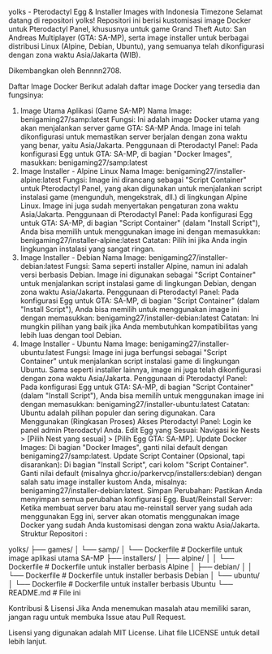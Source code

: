 yolks - Pterodactyl Egg & Installer Images with Indonesia Timezone
Selamat datang di repositori yolks! Repositori ini berisi kustomisasi image Docker untuk Pterodactyl Panel, khususnya untuk game Grand Theft Auto: San Andreas Multiplayer (GTA: SA-MP), serta image installer untuk berbagai distribusi Linux (Alpine, Debian, Ubuntu), yang semuanya telah dikonfigurasi dengan zona waktu Asia/Jakarta (WIB).

Dikembangkan oleh Bennnn2708.

Daftar Image Docker
Berikut adalah daftar image Docker yang tersedia dan fungsinya:

1. Image Utama Aplikasi (Game SA-MP)
Nama Image: benigaming27/samp:latest
Fungsi: Ini adalah image Docker utama yang akan menjalankan server game GTA: SA-MP Anda. Image ini telah dikonfigurasi untuk memastikan server berjalan dengan zona waktu yang benar, yaitu Asia/Jakarta.
Penggunaan di Pterodactyl Panel:
Pada konfigurasi Egg untuk GTA: SA-MP, di bagian "Docker Images", masukkan:
benigaming27/samp:latest
2. Image Installer - Alpine Linux
Nama Image: benigaming27/installer-alpine:latest
Fungsi: Image ini dirancang sebagai "Script Container" untuk Pterodactyl Panel, yang akan digunakan untuk menjalankan script instalasi game (mengunduh, mengekstrak, dll.) di lingkungan Alpine Linux. Image ini juga sudah menyertakan pengaturan zona waktu Asia/Jakarta.
Penggunaan di Pterodactyl Panel:
Pada konfigurasi Egg untuk GTA: SA-MP, di bagian "Script Container" (dalam "Install Script"), Anda bisa memilih untuk menggunakan image ini dengan memasukkan:
benigaming27/installer-alpine:latest
Catatan: Pilih ini jika Anda ingin lingkungan instalasi yang sangat ringan.
3. Image Installer - Debian
Nama Image: benigaming27/installer-debian:latest
Fungsi: Sama seperti installer Alpine, namun ini adalah versi berbasis Debian. Image ini digunakan sebagai "Script Container" untuk menjalankan script instalasi game di lingkungan Debian, dengan zona waktu Asia/Jakarta.
Penggunaan di Pterodactyl Panel:
Pada konfigurasi Egg untuk GTA: SA-MP, di bagian "Script Container" (dalam "Install Script"), Anda bisa memilih untuk menggunakan image ini dengan memasukkan:
benigaming27/installer-debian:latest
Catatan: Ini mungkin pilihan yang baik jika Anda membutuhkan kompatibilitas yang lebih luas dengan tool Debian.
4. Image Installer - Ubuntu
Nama Image: benigaming27/installer-ubuntu:latest
Fungsi: Image ini juga berfungsi sebagai "Script Container" untuk menjalankan script instalasi game di lingkungan Ubuntu. Sama seperti installer lainnya, image ini juga telah dikonfigurasi dengan zona waktu Asia/Jakarta.
Penggunaan di Pterodactyl Panel:
Pada konfigurasi Egg untuk GTA: SA-MP, di bagian "Script Container" (dalam "Install Script"), Anda bisa memilih untuk menggunakan image ini dengan memasukkan:
benigaming27/installer-ubuntu:latest
Catatan: Ubuntu adalah pilihan populer dan sering digunakan.
Cara Menggunakan (Ringkasan Proses)
Akses Pterodactyl Panel: Login ke panel admin Pterodactyl Anda.
Edit Egg yang Sesuai: Navigasi ke Nests > [Pilih Nest yang sesuai] > [Pilih Egg GTA: SA-MP].
Update Docker Images:
Di bagian "Docker Images", ganti nilai default dengan benigaming27/samp:latest.
Update Script Container (Opsional, tapi disarankan):
Di bagian "Install Script", cari kolom "Script Container".
Ganti nilai default (misalnya ghcr.io/parkervcp/installers:debian) dengan salah satu image installer kustom Anda, misalnya: benigaming27/installer-debian:latest.
Simpan Perubahan: Pastikan Anda menyimpan semua perubahan konfigurasi Egg.
Buat/Reinstall Server: Ketika membuat server baru atau me-reinstall server yang sudah ada menggunakan Egg ini, server akan otomatis menggunakan image Docker yang sudah Anda kustomisasi dengan zona waktu Asia/Jakarta.
Struktur Repositori :

yolks/
├── games/
│   └── samp/
│       └── Dockerfile             # Dockerfile untuk image aplikasi utama SA-MP
├── installers/
│   ├── alpine/
│   │   └── Dockerfile             # Dockerfile untuk installer berbasis Alpine
│   ├── debian/
│   │   └── Dockerfile             # Dockerfile untuk installer berbasis Debian
│   └── ubuntu/
│       └── Dockerfile             # Dockerfile untuk installer berbasis Ubuntu
└── README.md                      # File ini

Kontribusi & Lisensi
Jika Anda menemukan masalah atau memiliki saran, jangan ragu untuk membuka Issue atau Pull Request.

Lisensi yang digunakan adalah MIT License. Lihat file LICENSE untuk detail lebih lanjut.
